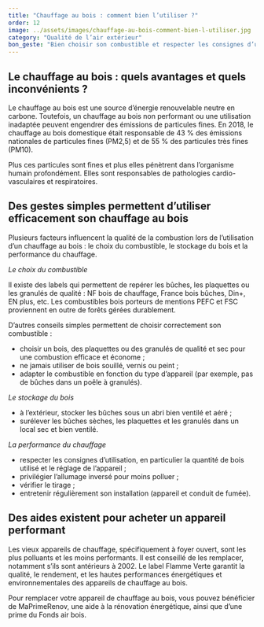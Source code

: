 ```yaml
---
title: "Chauffage au bois : comment bien l’utiliser ?"
order: 12
image: ../assets/images/chauffage-au-bois-comment-bien-l-utiliser.jpg
category: "Qualité de l’air extérieur"
bon_geste: "Bien choisir son combustible et respecter les consignes d’utilisation pour se chauffer efficacement."
---
```


## Le chauffage au bois : quels avantages et quels inconvénients ?

Le chauffage au bois est une source d’énergie renouvelable neutre en carbone. Toutefois, un chauffage au bois non performant ou une utilisation inadaptée peuvent engendrer des émissions de particules fines. En 2018, le chauffage au bois domestique était responsable de 43 % des émissions nationales de particules fines (PM2,5) et de 55 % des particules très fines (PM10).

Plus ces particules sont fines et plus elles pénètrent dans l’organisme humain profondément. Elles sont responsables de pathologies cardio-vasculaires et respiratoires.

## Des gestes simples permettent d’utiliser efficacement son chauffage au bois

Plusieurs facteurs influencent la qualité de la combustion lors de l’utilisation d’un chauffage au bois : le choix du combustible, le stockage du bois et la performance du chauffage.

*Le choix du combustible*  

Il existe des labels qui permettent de repérer les bûches, les plaquettes ou les granulés de qualité : NF bois de chauffage, France bois bûches, Din+, EN plus, etc. Les combustibles bois porteurs de mentions PEFC et FSC proviennent en outre de forêts gérées durablement.

D’autres conseils simples permettent de choisir correctement son combustible :
- choisir un bois, des plaquettes ou des granulés de qualité et sec pour une combustion efficace et économe ;
- ne jamais utiliser de bois souillé, vernis ou peint ;
- adapter le combustible en fonction du type d’appareil (par exemple, pas de bûches dans un poêle à granulés).
 
*Le stockage du bois*  

- à l’extérieur, stocker les bûches sous un abri bien ventilé et aéré ;
- surélever les bûches sèches, les plaquettes et les granulés dans un local sec et bien ventilé.
 
*La performance du chauffage*  

- respecter les consignes d’utilisation, en particulier la quantité de bois utilisé et le réglage de l’appareil ;
- privilégier l’allumage inversé pour moins polluer ;
- vérifier le tirage ;
- entretenir régulièrement son installation (appareil et conduit de fumée).

## Des aides existent pour acheter un appareil performant

Les vieux appareils de chauffage, spécifiquement à foyer ouvert, sont les plus polluants et les moins performants. Il est conseillé de les remplacer, notamment s’ils sont antérieurs à 2002. Le label Flamme Verte garantit la qualité, le rendement, et les hautes performances énergétiques et environnementales des appareils de chauffage au bois.

Pour remplacer votre appareil de chauffage au bois, vous pouvez bénéficier de MaPrimeRenov, une aide à la rénovation énergétique, ainsi que d’une prime du Fonds air bois.
